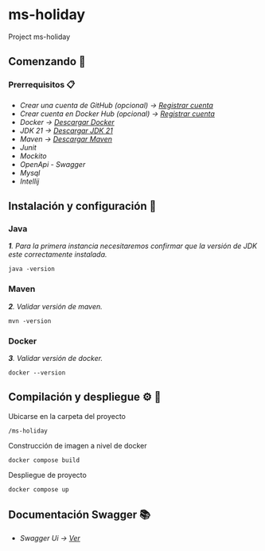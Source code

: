 # ms-holiday

Project ms-holiday

## Comenzando 🏁

### Prerrequisitos 📋

* _Crear una cuenta de GitHub (opcional) -> [Registrar cuenta](https://github.com/join)_
* _Crear cuenta en Docker Hub (opcional) -> [Registrar cuenta](https://www.docker.com/products/docker-hub/)_
* _Docker -> [Descargar Docker](https://www.docker.com/products/docker-desktop/)_
* _JDK 21 -> [Descargar JDK 21](https://docs.aws.amazon.com/corretto/latest/corretto-17-ug/downloads-list.html)_
* _Maven -> [Descargar Maven](https://maven.apache.org/download.cgi)_
* _Junit_
* _Mockito_
* _OpenApi - Swagger_
* _Mysql_
* _Intellij_

## Instalación y configuración 🔧

### Java

_**1**. Para la primera instancia necesitaremos confirmar que la versión de JDK este correctamente instalada._

```
java -version
```

### Maven

_**2**. Validar versión de maven._

```
mvn -version
```

### Docker

_**3**. Validar versión de docker._

```
docker --version
```

## Compilación y despliegue ⚙️ 🚀

Ubicarse en la carpeta del proyecto

```
/ms-holiday
```

Construcción de imagen a nivel de docker

```
docker compose build
```

Despliegue de proyecto

```
docker compose up
```

## Documentación Swagger 📚

* _Swagger Ui -> [Ver](http://localhost:8080/ms-holiday/swagger-ui/index.html)_





